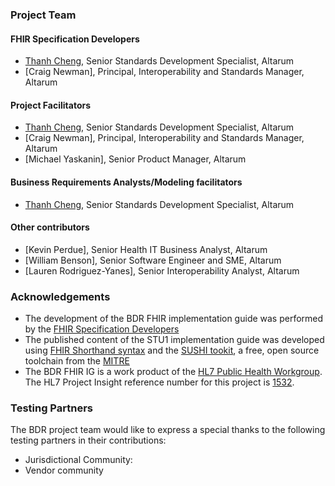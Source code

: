 ### Project Team

#### FHIR Specification Developers
* [Thanh Cheng](https://www.linkedin.com/in/thanhchengnj/), Senior Standards Development Specialist, Altarum
* [Craig Newman], Principal, Interoperability and Standards Manager, Altarum

#### Project Facilitators
* [Thanh Cheng](https://www.linkedin.com/in/thanhchengnj/), Senior Standards Development Specialist, Altarum
* [Craig Newman], Principal, Interoperability and Standards Manager, Altarum
* [Michael Yaskanin], Senior Product Manager, Altarum

#### Business Requirements Analysts/Modeling facilitators
* [Thanh Cheng](https://www.linkedin.com/in/thanhchengnj/), Senior Standards Development Specialist, Altarum

#### Other contributors
* [Kevin Perdue], Senior Health IT Business Analyst, Altarum
* [William Benson], Senior Software Engineer and SME, Altarum
* [Lauren Rodriguez-Yanes], Senior Interoperability Analyst, Altarum

### Acknowledgements

* The development of the BDR FHIR implementation guide was performed by the [FHIR Specification Developers ](credits.html#fhir-specification-developers)
* The published content of the STU1 implementation guide was developed using [FHIR Shorthand syntax](http://hl7.org/fhir/uv/shorthand/) and the [SUSHI tookit](https://fshschool.org/docs/sushi/), a free, open source toolchain from the [MITRE](https://www.mitre.org)
* The BDR FHIR IG is a work product of the [HL7 Public Health Workgroup](http://www.hl7.org/Special/committees/pher/overview.cfm). The HL7 Project Insight reference number for this project is [1532](http://www.hl7.org/Special/committees/pher/projects.cfm?action=edit&ProjectNumber=1532).

### Testing Partners

The BDR project team would like to express a special thanks to the following testing partners in their contributions:
* Jurisdictional Community:
* Vendor community
